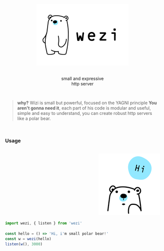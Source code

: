 <div align="center">
    <img src="https://github.com/11ume/wezi-assets/blob/main/logo.png?raw=true" width="300" height="auto"/>
</div>


<br>

<p align="center">
    small and expressive 
    <br>
    http server
<p>
    
<br>

> **why?** Wizi is small but powerful, focused on the YAGNI principle **You aren't gonna need it**, each part of his code is modular and useful, simple and easy to understand, you can create robust http servers like a polar bear. 

<br>


### Usage

<br>

<div align="right">
    <img src="https://github.com/11ume/wezi-assets/blob/main/hi2.png?raw=true" width="200" height="auto"/>
</div>

```ts
import wezi, { listen } from 'wezi'

const hello = () => 'Hi, i'm small polar bear!'
const w = wezi(hello)
listen(w(), 3000)
```
